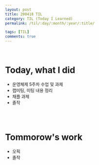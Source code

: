 ```yaml
---
layout: post
title: 200418 TIL
category: TIL (Today I Learned)
permalink: /til/:day/:month/:year/:title/

tags: [TIL]
comments: true
---
```

<br/>

# Today, what I did
- 운영체제 5주차 수업 및 과제
- 랩미팅, 미팅 내용 정리
- 채플 과제
- 졸작

<br/>
<br/>

# Tommorow's work
- 오픽
- 졸작

